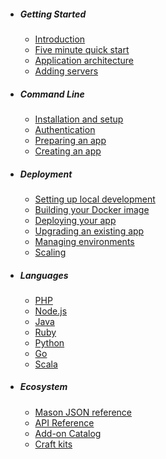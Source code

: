 - ##### Getting Started 
    - [Introduction](/docs/{{version}}/introduction)
    - [Five minute quick start](/docs/{{version}}/quickstart)
    - [Application architecture](/docs/{{version}}/architecture)
    - [Adding servers](/docs/{{version}}/servers)

- ##### Command Line
    - [Installation and setup](/docs/{{version}}/installation)
    - [Authentication](/docs/{{version}}/authentication)
    - [Preparing an app](/docs/{{version}}/preparing-apps)
    - [Creating an app](/docs/{{version}}/creating-apps)

- ##### Deployment
    - [Setting up local development](/docs/{{version}}/local-development)
    - [Building your Docker image](/docs/{{version}}/building)
    - [Deploying your app](/docs/{{version}}/deploying-apps)
    - [Upgrading an existing app](/docs/{{version}}/upgrading)
    - [Managing environments](/docs/{{version}}/environments)
    - [Scaling](/docs/{{version}}/scaling)

- ##### Languages
    - [PHP](/docs/{{version}}/getting-started-with-php)
    - [Node.js](/docs/{{version}}/getting-started-with-nodejs)
    - [Java](/docs/{{version}}/getting-started-with-java)
    - [Ruby](/docs/{{version}}/getting-started-with-ruby)
    - [Python](/docs/{{version}}/getting-started-with-python)
    - [Go](/docs/{{version}}/getting-started-with-go)
    - [Scala](/docs/{{version}}/getting-started-with-scala)

- ##### Ecosystem
    - [Mason JSON reference](/docs/{{version}}/mason-json)
    - [API Reference](/docs/{{version}}/api)
    - [Add-on Catalog](/docs/{{version}}/add-ons)
    - [Craft kits](/docs/{{version}}/craft-kits)

